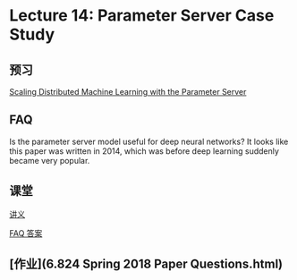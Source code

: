 # Lecture 14: Parameter Server Case Study

## 预习

[Scaling Distributed Machine Learning with the Parameter Server](parameter.pdf)

## FAQ

Is the parameter server model useful for deep neural networks? It looks like this paper was written in 2014, which was before deep learning suddenly became very popular.

## 课堂

[讲义](l-parameter.txt)

[FAQ 答案](parameter-faq.txt)

## [作业](6.824 Spring 2018 Paper Questions.html)